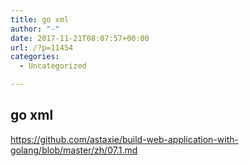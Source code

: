 ```yaml
---
title: go xml
author: "-"
date: 2017-11-21T08:07:57+00:00
url: /?p=11454
categories:
  - Uncategorized

---
```

## go xml
https://github.com/astaxie/build-web-application-with-golang/blob/master/zh/07.1.md